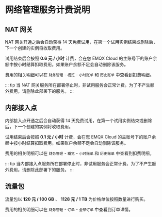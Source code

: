 # 网络管理服务计费说明

## NAT 网关

NAT 网关开通之后会自动获得 14 天免费试用，在第一个试用实例结束或删除后，下一个创建的实例将收取费用。

试用结束后会按照 **0.6 元 / 小时** 计费，会在您 EMQX Cloud 的主账号下的账户余额中按小时结算扣取费用。如果账户余额不足会自动删除该服务。

费用的相关明细可以在 `财务管理` - `概览` - `小时账单` 和 `历史账单` 中查看到扣费明细。

::: tip
当 NAT 网关服务所在部署停止时，非试用服务会正常计费。为了不产生额外费用，请删除此部署下的服务。
:::

## 内部接入点

内部接入点开通之后会自动获得 14 天免费试用，在第一个试用实例结束或删除后，下一个创建的实例将收取费用。

试用结束后会按照 **0.1 元 / 小时** 计费，会在您 EMQX Cloud 的主账号下的账户余额中按小时结算扣取费用。如果账户余额不足会自动删除该服务。

费用的相关明细可以在 `财务管理` - `概览` - `小时账单` 和 `历史账单` 中查看到扣费明细。

::: tip
当内部接入点服务所在部署停止时，非试用服务会正常计费。为了不产生额外费用，请删除此部署下的服务。
:::

## 流量包

流量包以 **120 元 / 100 GB** 、 **1128 元 / 1 TB** 为价格单位按照数量进行购买。

费用的相关明细可以在 `财务管理` - `订单` - `全部订单` 中查看到订单详情。
